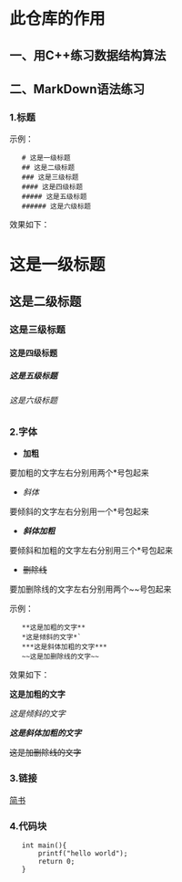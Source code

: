 # 此仓库的作用

## 一、用C++练习数据结构算法
## 二、MarkDown语法练习
### 1.标题
示例：
```
   # 这是一级标题
   ## 这是二级标题
   ### 这是三级标题
   #### 这是四级标题
   ##### 这是五级标题
   ###### 这是六级标题
```
效果如下：
# 这是一级标题
## 这是二级标题
### 这是三级标题
#### 这是四级标题
##### 这是五级标题
###### 这是六级标题
### 2.字体

* **加粗**

要加粗的文字左右分别用两个*号包起来

* *斜体*

要倾斜的文字左右分别用一个*号包起来

* ***斜体加粗***

要倾斜和加粗的文字左右分别用三个*号包起来

* ~~删除线~~

要加删除线的文字左右分别用两个~~号包起来

示例：
```
   **这是加粗的文字**
   *这是倾斜的文字*`
   ***这是斜体加粗的文字***
   ~~这是加删除线的文字~~
```

效果如下：

**这是加粗的文字**

*这是倾斜的文字*

***这是斜体加粗的文字***

~~这是加删除线的文字~~

### 3.链接
[简书](http://jianshu.com)
### 4.代码块
 ```
    int main(){
        printf("hello world");
        return 0;
    }
```